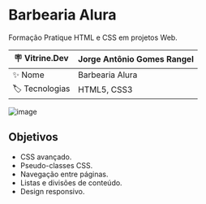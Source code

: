 # Barbearia Alura

Formação Pratique HTML e CSS em projetos Web.

| 🪧 Vitrine.Dev |  Jorge Antônio Gomes Rangel   |
| -------------  | --- |
| :sparkles: Nome        | Barbearia Alura
| :label: Tecnologias | HTML5, CSS3

<!-- Inserir imagem com a #vitrinedev ao final do link -->
![image](https://github.com/JorgeRangell/Alura-Html5-Css3-Study-Material/assets/101427212/08cacfb9-cd06-49f3-9feb-b093fd739455)


## Objetivos

* CSS avançado.
* Pseudo-classes CSS.
* Navegação entre páginas.
* Listas e divisões de conteúdo.
* Design responsivo.
